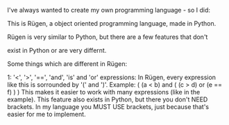 I've always wanted to create my own programming language - so I did:

This is Rügen, a object oriented programming language, made in Python.

Rügen is very similar to Python, but there are a few features that don't

exist in Python or are very differnt.

Some things which are different in Rügen:

1: '<', '>', '==', 'and', 'is' and 'or' expressions:
   In Rügen, every expression like this is sorrounded by '(' and ')'.
   Example: ( (a < b) and ( (c > d) or (e == f) ) )
   This makes it easier to work with many expressions (like in the example).
   This feature also exists in Python, but there you don't NEED brackets.
   In my language you MUST USE brackets, just because that's easier for me to implement.

